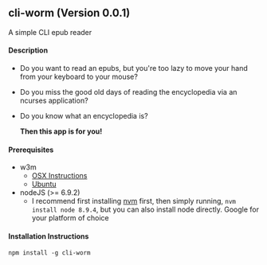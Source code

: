 ## cli-worm (Version 0.0.1)

A simple CLI epub reader

#### Description

* Do you want to read an epubs, but you're too lazy to move your hand from your keyboard to
your mouse?

* Do you miss the good old days of reading the encyclopedia via an ncurses application?

* Do you know what
an encyclopedia is?

  **Then this app is for you!**

#### Prerequisites
* w3m
    * [OSX Instructions](http://macappstore.org/w3m/)
    * [Ubuntu](https://www.howtoinstall.co/en/ubuntu/xenial/w3m)
* nodeJS (>= 6.9.2)
    * I recommend first installing [nvm](https://github.com/creationix/nvm/blob/master/README.md) first,
    then simply running, `nvm install node 8.9.4`, but you can also install node directly. Google
    for your platform of choice 

#### Installation Instructions
`npm install -g cli-worm`

